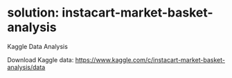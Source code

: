 # solution: instacart-market-basket-analysis
Kaggle Data Analysis

Download Kaggle data: https://www.kaggle.com/c/instacart-market-basket-analysis/data

